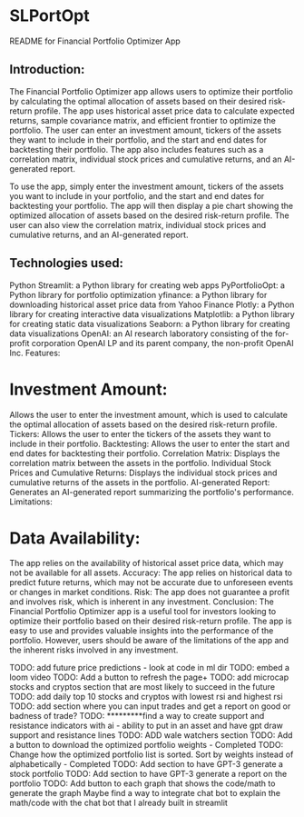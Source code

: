 # SLPortOpt
README for Financial Portfolio Optimizer App

## Introduction:
The Financial Portfolio Optimizer app allows users to optimize their portfolio by calculating the optimal allocation of assets based on their desired risk-return profile. The app uses historical asset price data to calculate expected returns, sample covariance matrix, and efficient frontier to optimize the portfolio. The user can enter an investment amount, tickers of the assets they want to include in their portfolio, and the start and end dates for backtesting their portfolio. The app also includes features such as a correlation matrix, individual stock prices and cumulative returns, and an AI-generated report.

To use the app, simply enter the investment amount, tickers of the assets you want to include in your portfolio, and the start and end dates for backtesting your portfolio. The app will then display a pie chart showing the optimized allocation of assets based on the desired risk-return profile. The user can also view the correlation matrix, individual stock prices and cumulative returns, and an AI-generated report.

## Technologies used:

Python
Streamlit: a Python library for creating web apps
PyPortfolioOpt: a Python library for portfolio optimization
yfinance: a Python library for downloading historical asset price data from Yahoo Finance
Plotly: a Python library for creating interactive data visualizations
Matplotlib: a Python library for creating static data visualizations
Seaborn: a Python library for creating data visualizations
OpenAI: an AI research laboratory consisting of the for-profit corporation OpenAI LP and its parent company, the non-profit OpenAI Inc.
Features:

# Investment Amount: 
Allows the user to enter the investment amount, which is used to calculate the optimal allocation of assets based on the desired risk-return profile.
Tickers: Allows the user to enter the tickers of the assets they want to include in their portfolio.
Backtesting: Allows the user to enter the start and end dates for backtesting their portfolio.
Correlation Matrix: Displays the correlation matrix between the assets in the portfolio.
Individual Stock Prices and Cumulative Returns: Displays the individual stock prices and cumulative returns of the assets in the portfolio.
AI-generated Report: Generates an AI-generated report summarizing the portfolio's performance.
Limitations:

# Data Availability: 
The app relies on the availability of historical asset price data, which may not be available for all assets.
Accuracy: The app relies on historical data to predict future returns, which may not be accurate due to unforeseen events or changes in market conditions.
Risk: The app does not guarantee a profit and involves risk, which is inherent in any investment.
Conclusion:
The Financial Portfolio Optimizer app is a useful tool for investors looking to optimize their portfolio based on their desired risk-return profile. The app is easy to use and provides valuable insights into the performance of the portfolio. However, users should be aware of the limitations of the app and the inherent risks involved in any investment.



TODO: add future price predictions - look at code in ml dir
TODO: embed a loom video 
TODO: Add a button to refresh the page+
TODO: add microcap stocks and cryptos section that are most likely to succeed in the future
TODO: add daily top 10 stocks and cryptos with lowest rsi and highest rsi
TODO: add section where you can input trades and get a report on good or badness of trade? 
TODO: *********find a way to create support and resistance indicators with ai - ability to put in an asset and have gpt draw support and resistance lines 
TODO: ADD wale watchers section
TODO: Add a button to download the optimized portfolio weights - Completed
TODO: Change how the optimized portfolio list is sorted. Sort by weights instead of alphabetically - Completed
TODO: Add section to have GPT-3 generate a stock portfolio
TODO: Add section to have GPT-3 generate a report on the portfolio
TODO: Add button to each graph that shows the code/math to generate the graph
Maybe find a way to integrate chat bot to explain the math/code with the chat bot that I already built in streamlit
